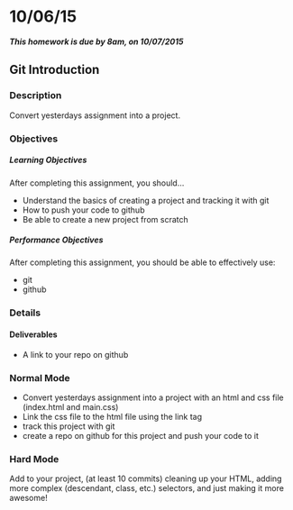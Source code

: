 # 10/06/15

___This homework is due by 8am, on 10/07/2015___

## Git Introduction

### Description

Convert yesterdays assignment into a project.

### Objectives

##### Learning Objectives

After completing this assignment, you should…

* Understand the basics of creating a project and tracking it with git
* How to push your code to github
* Be able to create a new project from scratch

##### Performance Objectives

After completing this assignment, you should be able to effectively use:

* git
* github

### Details

#### Deliverables

* A link to your repo on github

### Normal Mode

* Convert yesterdays assignment into a project with an html and css file (index.html and main.css)
* Link the css file to the html file using the link tag
* track this project with git
* create a repo on github for this project and push your code to it 

### Hard Mode

Add to your project, (at least 10 commits) cleaning up your HTML, adding more complex (descendant, class, etc.) selectors, and just making it more awesome!